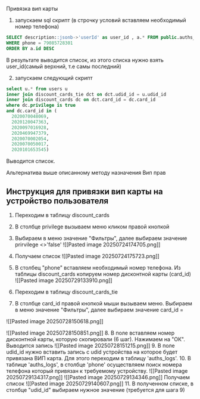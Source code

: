 Привязка вип карты
1. запускаем sql скрипт (в строчку условий вставляем необходимый номер телефона)
 ```sql
SELECT description::jsonb->'userId' as user_id , a.* FROM public.auths_logs AS a
WHERE phone = 79085728301
ORDER BY a.id DESC
```

В результате выводится список, из этого списка нужно взять user_id(самый верхний, т.е самы последний)


2. запускаем следующий скрипт
```sql
select u.* from users u
inner join discount_cards_tie dct on dct.udid_id = u.udid_id
inner join discount_cards dc on dct.card_id = dc.card_id
where dc.privilege is true
and dc.card_id in (
  2020070048069,
  2020120047363,
  2020097016928,
  2020469947379,
  2020070002054,
  2020070050017,
  2020101653545)
  ```

Выводится список.

Альтернатива выше описанному методу назначения Вип прав
## Инструкция для привязки вип карты на устройство пользователя
1. Переходим в таблицу discount_cards
2. В столбце privilege вызываем меню кликом правой кнопкой
3. Выбираем в меню значение "Фильтры", далее выбираем значение prirvilege <>'false'
![[Pasted image 20250724174705.png]]

4. Получаем список
![[Pasted image 20250724175723.png]]
5. В столбец "phone" вставляем необходимый номер телефона. Из таблицы discount_cards копируем номер дисконтной карты (card_id)
![[Pasted image 20250729133910.png]]

 6. Переходим в таблицу discount_cards_tie
 7. В столбце card_id правой кнопкой мыши вызываем меню. 
     Выбираем в меню значение "Фильтры", далее выбираем значение card_id =
 
 ![[Pasted image 20250728150618.png]]
 
 
 ![[Pasted image 20250728150851.png]]
8. В поле вставляем номер дисконтной карты, которую скопировали (6 шаг). Нажимаем на "ОК". Выводится запись
![[Pasted image 20250728151215.png]]
 9. В поле udid_id нужно вставить запись с udid устройства на которое будет привязана ВИП карта. Для этого переходим в таблицу 'auths_logs'.
 10. В таблице  'auths_logs', в столбце 'phone' осуществляем поиск номера телефона который привязан к требуемому устройству.
 ![[Pasted image 20250729134317.png]]
 ![[Pasted image 20250729134346.png]]
Получаем список
![[Pasted image 20250729140607.png]]
11. В полученном списке, в столбце "udid_id" выбираем нужное значение (требуется для шага 9)
